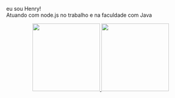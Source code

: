 eu sou Henry! 
<br>
Atuando com node.js no trabalho e na faculdade com Java
<div align="center">
  <a href="https://github.com/Henrycall">
  <img height="180em" src="https://github-readme-stats.vercel.app/api?username=Henrycall&show_icons=true&theme=dark&include_all_commits=true&count_private=true"/>
  <img height="180em" src="https://github-readme-stats.vercel.app/api/top-langs/?username=Henrycall&layout=compact&langs_count=7&theme=dark"/>
</div>
  
  <div style="display: inline_block"><br>
</div>
